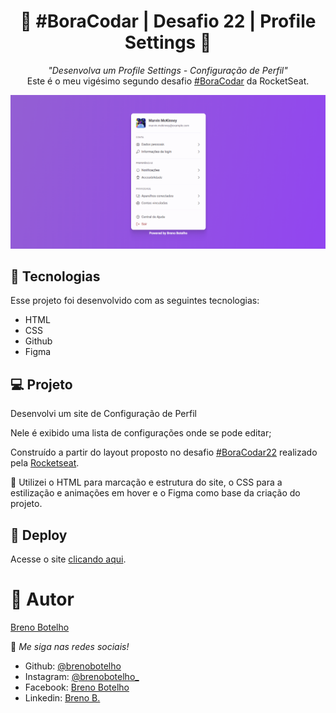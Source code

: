<h1 align="center"> 👾 #BoraCodar | Desafio 22 | Profile Settings 👾 </h1>

<p align="center">
    <i> "Desenvolva um Profile Settings - Configuração de Perfil" </i> 
    <br> Este é o meu vigésimo segundo desafio <a href="https://boracodar.dev/">#BoraCodar</a> da RocketSeat.
</p>

![..](./print.png)

## 🚀 Tecnologias

Esse projeto foi desenvolvido com as seguintes tecnologias:

- HTML
- CSS
- Github
- Figma

## 💻 Projeto

Desenvolvi um site de Configuração de Perfil <br>

Nele é exibido uma lista de configurações onde se pode editar;

Construído a partir do layout proposto no desafio [#BoraCodar22](https://www.figma.com/community/file/1245736372337157133/Profile-Settings--%E2%80%A2-Desafio-22) realizado pela [Rocketseat](https://rocketseat.com.br). <br>

📌 Utilizei o HTML para marcação e estrutura do site, o CSS para a estilização e animações em hover e o Figma como base da criação do projeto.

## 📑 Deploy

Acesse o site [clicando aqui](https://brenobotelho.github.io/boracodar/desafio22/).

# 👤 Autor

[Breno Botelho](https://github.com/brenobotelho)

👾 _Me siga nas redes sociais!_

- Github: [@brenobotelho](https://github.com/brenobotelho)
- Instagram: [@brenobotelho_](https://instagram.com/@brenobotelho_)
- Facebook: [Breno Botelho](https://facebook.com/BrenooBotelho)
- Linkedin: [Breno B.](https://br.linkedin.com/in/breno-botelho?trk=public_profile_browsemap)
